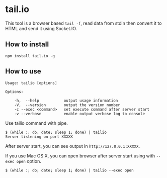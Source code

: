 tail.io
=======

This tool is a browser based `tail -f`, read data from stdin then convert it to HTML
and send it using Socket.IO.

How to install
--------------

    npm install tail.io -g

How to use
----------

    Usage: tailio [options]

    Options:

        -h,  --help           output usage information
        -V,  --version        output the version number
        -c --exec <command>   set execute command after server start
        -v --verbose          enable output verbose log to console

Use tailio command with pipe.

    $ (while :; do; date; sleep 1; done) | tailio
    Server listening on port XXXXX

After server start, you can see output in `http://127.0.0.1:XXXXX`.

If you use Mac OS X, you can open browser after server start using with `--exec open` option.

    $ (while :; do; date; sleep 1; done) | tailio --exec open
